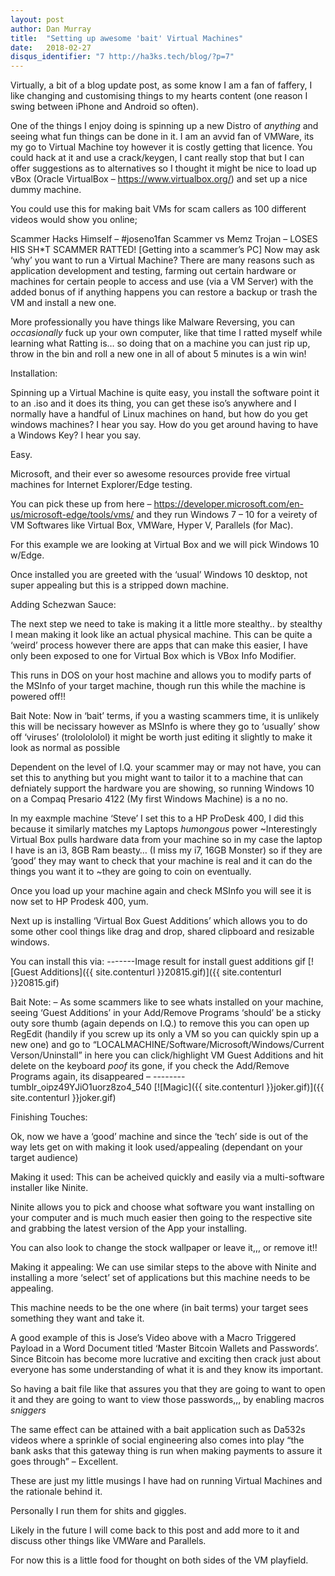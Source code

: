 ```yaml
---
layout: post
author: Dan Murray
title:  "Setting up awesome 'bait' Virtual Machines"
date:   2018-02-27
disqus_identifier: "7 http://ha3ks.tech/blog/?p=7"
---
```

Virtually, a bit of a blog update post, as some know I am a fan of faffery, I like changing and customising things to my hearts content (one reason I swing between iPhone and Android so often).

One of the things I enjoy doing is spinning up a new Distro of *anything* and seeing what fun things can be done in it. I am an avvid fan of VMWare, its my go to Virtual Machine toy however it is costly getting that licence. You could hack at it and use a crack/keygen, I cant really stop that but I can offer suggestions as to alternatives so I thought it might be nice to load up vBox (Oracle VirtualBox – https://www.virtualbox.org/) and set up a nice dummy machine.
<!--more-->

You could use this for making bait VMs for scam callers as 100 different videos would show you online;

Scammer Hacks Himself – #joseno1fan
Scammer vs Memz Trojan – LOSES HIS SH*T
SCAMMER RATTED! [Getting into a scammer’s PC]
Now may ask ‘why’ you want to run a Virtual Machine? There are many reasons such as application development and testing, farming out certain hardware or machines for certain people to access and use (via a VM Server) with the added bonus of if anything happens you can restore a backup or trash the VM and install a new one.

More professionally you have things like Malware Reversing, you can *occasionally* fuck up your own computer, like that time I ratted myself while learning what Ratting is… so doing that on a machine you can just rip up, throw in the bin and roll a new one in all of about 5 minutes is a win win!

 

Installation:

Spinning up a Virtual Machine is quite easy, you install the software point it to an .iso and it does its thing, you can get these iso’s anywhere and I normally have a handful of Linux machines on hand, but how do you get windows machines? I hear you say. How do you get around having to have a Windows Key? I hear you say.

Easy.

Microsoft, and their ever so awesome resources provide free virtual machines for Internet Explorer/Edge testing.

You can pick these up from here – https://developer.microsoft.com/en-us/microsoft-edge/tools/vms/ and they run Windows 7 – 10 for a veirety of VM Softwares like Virtual Box, VMWare, Hyper V, Parallels (for Mac).

For this example we are looking at Virtual Box and we will pick Windows 10 w/Edge.

Once installed you are greeted with the ‘usual’ Windows 10 desktop, not super appealing but this is a stripped down machine.

 

Adding Schezwan Sauce:

The next step we need to take is making it a little more stealthy.. by stealthy I mean making it look like an actual physical machine. This can be quite a ‘weird’ process however there are apps that can make this easier, I have only been exposed to one for Virtual Box which is VBox Info Modifier.

This runs in DOS on your host machine and allows you to modify parts of the MSInfo of your target machine, though run this while the machine is powered off!!

Bait Note:
Now in ‘bait’ terms, if you a wasting scammers time, it is unlikely this will be necissary however as MSInfo is where they go to ‘usually’ show off ‘viruses’ (trololololol) it might be worth just editing it slightly to make it look as normal as possible

Dependent on the level of I.Q. your scammer may or may not have, you can set this to anything but you might want to tailor it to a machine that can defniately support the hardware you are showing, so running Windows 10 on a Compaq Presario 4122 (My first Windows Machine) is a no no.

In my eaxmple machine ‘Steve’ I set this to a HP ProDesk 400, I did this because it similarly matches my Laptops *humongous* power ~Interestingly Virtual Box pulls hardware data from your machine so in my case the laptop I have is an i3, 8GB Ram beasty… (I miss my i7, 16GB Monster) so if they are ‘good’ they may want to check that your machine is real and it can do the things you want it to ~they are going to coin on eventually.

Once you load up your machine again and check MSInfo you will see it is now set to HP Prodesk 400, yum.

Next up is installing ‘Virtual Box Guest Additions’ which allows you to do some other cool things like drag and drop, shared clipboard and resizable windows.

You can install this via:
-------Image result for install guest additions gif
[![Guest Additions]({{ site.contenturl }}20815.gif)]({{ site.contenturl }}20815.gif)

Bait Note:
– As some scammers like to see whats installed on your machine, seeing ‘Guest Additions’ in your Add/Remove Programs ‘should’ be a sticky outy sore thumb (again depends on I.Q.) to remove this you can open up RegEdit (handily if you screw up its only a VM so you can quickly spin up a new one) and go to “LOCALMACHINE/Software/Microsoft/Windows/Current Verson/Uninstall” in here you can click/highlight VM Guest Additions and hit delete on the keyboard *poof* its gone, if you check the Add/Remove Programs again, its disappeared –
--------tumblr_oipz49YJiO1uorz8zo4_540
[![Magic]({{ site.contenturl }}joker.gif)]({{ site.contenturl }}joker.gif)
 

Finishing Touches:

Ok, now we have a ‘good’ machine and since the ‘tech’ side is out of the way lets get on with making it look used/appealing (dependant on your target audience)

Making it used:
This can be acheived quickly and easily via a multi-software installer like Ninite.

Ninite allows you to pick and choose what software you want installing on your computer and is much much easier then going to the respective site and grabbing the latest version of the App your installing.

You can also look to change the stock wallpaper or leave it,,, or remove it!!

Making it appealing:
We can use similar steps to the above with Ninite and installing a more ‘select’ set of applications but this machine needs to be appealing.

This machine needs to be the one where (in bait terms) your target sees something they want and take it.

A good example of this is Jose’s Video above with a Macro Triggered Payload in a Word Document titled ‘Master Bitcoin Wallets and Passwords’. Since Bitcoin has become more lucrative and exciting then crack just about everyone has some understanding of what it is and they know its important.

So having a bait file like that assures you that they are going to want to open it and they are going to want to view those passwords,,, by enabling macros *sniggers*

The same effect can be attained with a bait application such as Da532s videos where a sprinkle of social engineering also comes into play “the bank asks that this gateway thing is run when making payments to assure it goes through” – Excellent.

These are just my little musings I have had on running Virtual Machines and the rationale behind it.

Personally I run them for shits and giggles.

Likely in the future I will come back to this post and add more to it and discuss other things like VMWare and Parallels.

For now this is a little food for thought on both sides of the VM playfield.